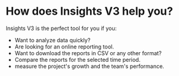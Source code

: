 # How does Insights V3 help you?

Insights V3 is the perfect tool for you if you:

* Want to analyze data quickly?
* Are looking for an online reporting tool.
* Want to download the reports in CSV or any other format?
* Compare the reports for the selected time period.
* measure the project's growth and the team's performance.

